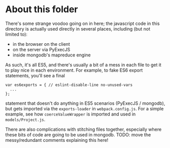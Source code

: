 About this folder
=================

There's some strange voodoo going on in here; the javascript code in this directory is actually used directly in several places, including (but not limited to):

- in the browser on the client
- on the server via PyExecJS
- inside mongodb's mapreduce engine

As such, it's all ES5, and there's usually a bit of a mess in each file to get it to play nice in each environment. For example, to fake ES6 export statements, you'll see a final

```
var es6exports = { // eslint-disable-line no-unused-vars
  ...
};
```

statement that doesn't do anything in ES5 scenarios (PyExecJS / mongodb), but gets imported via the `exports-loader` in `webpack.config.js`. For a simple example, see how `coerceValueWrapper` is imported and used in `models/Project.js`.

There are also complications with stitching files together, especially where these bits of code are going to be used in mongodb. TODO: move the messy/redundant comments explaining this here!
